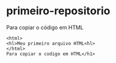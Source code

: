 # primeiro-repositorio

Para copiar o código em HTML
```
<html>
<hl>Meu primeiro arquivo HTML<hl>
</html>
Para copiar o codigo em HTML</h1>


